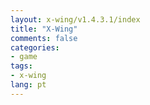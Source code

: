 ```yaml
---
layout: x-wing/v1.4.3.1/index
title: "X-Wing"
comments: false
categories:
- game
tags:
- x-wing
lang: pt
---
```

